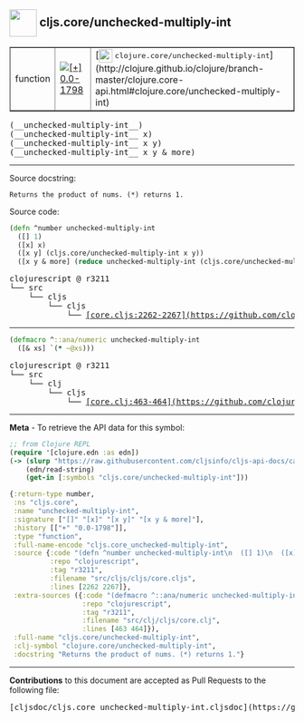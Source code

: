 ## <img width="48px" valign="middle" src="http://i.imgur.com/Hi20huC.png"> cljs.core/unchecked-multiply-int

 <table border="1">
<tr>

<td>function</td>
<td><a href="https://github.com/cljsinfo/cljs-api-docs/tree/0.0-1798"><img valign="middle" alt="[+] 0.0-1798" src="https://img.shields.io/badge/+-0.0--1798-lightgrey.svg"></a> </td>
<td>
[<img height="24px" valign="middle" src="http://i.imgur.com/1GjPKvB.png"> <samp>clojure.core/unchecked-multiply-int</samp>](http://clojure.github.io/clojure/branch-master/clojure.core-api.html#clojure.core/unchecked-multiply-int)
</td>
</tr>
</table>

 <samp>
(__unchecked-multiply-int__)<br>
</samp>
 <samp>
(__unchecked-multiply-int__ x)<br>
</samp>
 <samp>
(__unchecked-multiply-int__ x y)<br>
</samp>
 <samp>
(__unchecked-multiply-int__ x y & more)<br>
</samp>

---




Source docstring:

```
Returns the product of nums. (*) returns 1.
```

Source code:

```clj
(defn ^number unchecked-multiply-int
  ([] 1)
  ([x] x)
  ([x y] (cljs.core/unchecked-multiply-int x y))
  ([x y & more] (reduce unchecked-multiply-int (cljs.core/unchecked-multiply-int x y) more)))
```

 <pre>
clojurescript @ r3211
└── src
    └── cljs
        └── cljs
            └── <ins>[core.cljs:2262-2267](https://github.com/clojure/clojurescript/blob/r3211/src/cljs/cljs/core.cljs#L2262-L2267)</ins>
</pre>


---

```clj
(defmacro ^::ana/numeric unchecked-multiply-int
  ([& xs] `(* ~@xs)))
```

 <pre>
clojurescript @ r3211
└── src
    └── clj
        └── cljs
            └── <ins>[core.clj:463-464](https://github.com/clojure/clojurescript/blob/r3211/src/clj/cljs/core.clj#L463-L464)</ins>
</pre>

---

__Meta__ - To retrieve the API data for this symbol:

```clj
;; from Clojure REPL
(require '[clojure.edn :as edn])
(-> (slurp "https://raw.githubusercontent.com/cljsinfo/cljs-api-docs/catalog/cljs-api.edn")
    (edn/read-string)
    (get-in [:symbols "cljs.core/unchecked-multiply-int"]))
```

```clj
{:return-type number,
 :ns "cljs.core",
 :name "unchecked-multiply-int",
 :signature ["[]" "[x]" "[x y]" "[x y & more]"],
 :history [["+" "0.0-1798"]],
 :type "function",
 :full-name-encode "cljs.core_unchecked-multiply-int",
 :source {:code "(defn ^number unchecked-multiply-int\n  ([] 1)\n  ([x] x)\n  ([x y] (cljs.core/unchecked-multiply-int x y))\n  ([x y & more] (reduce unchecked-multiply-int (cljs.core/unchecked-multiply-int x y) more)))",
          :repo "clojurescript",
          :tag "r3211",
          :filename "src/cljs/cljs/core.cljs",
          :lines [2262 2267]},
 :extra-sources ({:code "(defmacro ^::ana/numeric unchecked-multiply-int\n  ([& xs] `(* ~@xs)))",
                  :repo "clojurescript",
                  :tag "r3211",
                  :filename "src/clj/cljs/core.clj",
                  :lines [463 464]}),
 :full-name "cljs.core/unchecked-multiply-int",
 :clj-symbol "clojure.core/unchecked-multiply-int",
 :docstring "Returns the product of nums. (*) returns 1."}

```

---

__Contributions__ to this document are accepted as Pull Requests to the following file:

 <pre>
[cljsdoc/cljs.core_unchecked-multiply-int.cljsdoc](https://github.com/cljsinfo/cljs-api-docs/blob/master/cljsdoc/cljs.core_unchecked-multiply-int.cljsdoc)
</pre>

